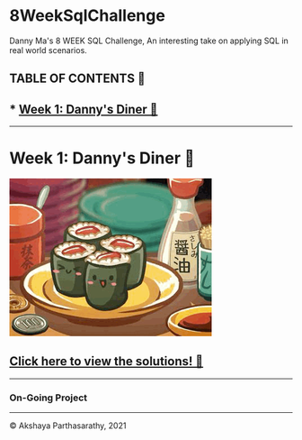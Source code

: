 # 8WeekSqlChallenge
Danny Ma's 8 WEEK SQL Challenge, An interesting take on applying SQL in real world scenarios. 

## TABLE OF CONTENTS 📖

## * [Week 1: Danny's Diner 🍜](#danny's-diner)





---------------------------------

# Week 1: Danny's Diner 🍜 <a name="danny's-diner"></a>

![littlesushi](https://github.com/iaks23/8WeekSqlChallenge/blob/main/img/DD-1.GIF)

## [Click here to view the solutions! 🔑](https://github.com/iaks23/8WeekSqlChallenge/tree/main/Week%201%20-%20Danny's%20Diner)

-----------------

### On-Going Project

-----------------

© Akshaya Parthasarathy, 2021
